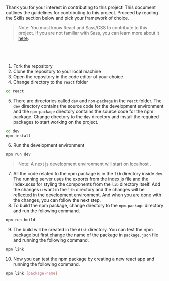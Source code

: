<style>
h1[id], h2[id], h3[id], h4[id], h5[id], h6[id] {
    visibility: hidden;
}
</style>
# Contributing to AppwriteUi
Thank you for your interest in contributing to this project! This document outlines the guidelines for contributing to this project. Proceed by reading the Skills section below and pick your framework of choice.

>Note: You must know React and Sass/CSS to contribute to this project. If you are not familiar with Sass, you can learn more about it [here](https://www.youtube.com/watch?v=akDIJa0AP5c).

## Getting started: 
1. Fork the repository
2. Clone the repository to your local machine
3. Open the repository in the code editor of your choice
4. Change directory to the `react` folder
```bash
cd react
```
5. There are directories called `dev` and `npm-package` in the `react` folder. The `dev` directory contains the source code for the development environment and the `npm-package` directory contains the source code for the npm package. Change directory to the `dev` directory and install the required packages to start working on the project.
```bash
cd dev
npm install
```
6. Run the development environment
```bash
npm run dev
```
> Note: A next js development environment will start on localhost . 
7. All the code related to the npm package is in the `lib` directory inside `dev`. The running server uses the exports from the index.js file  and the index.scss for styling the components from the `lib` directory itself. Add the changes u want in the `lib` directory and the changes will be reflected in the development environment. And when you are done with the changes, you can follow the next step.
8. To build the npm package, change directory to the `npm-package` directory and run the following command.
```bash
npm run build
```
9. The build will be created in the `dist` directory. You can test the npm package but first change the name of the package in `package.json` file  and running the following command.
```bash
npm link  
``` 
10. Now you can test the npm package by creating a new react app and running the following command.
```bash
npm link [package-name]
```


